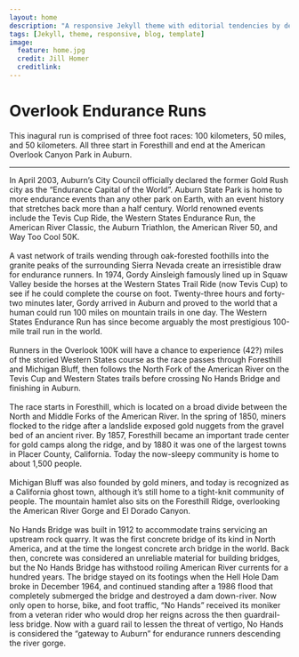 ```yaml
---
layout: home
description: "A responsive Jekyll theme with editorial tendencies by designer Michael Rose."
tags: [Jekyll, theme, responsive, blog, template]
image:
  feature: home.jpg
  credit: Jill Homer
  creditlink:
---
```


# Overlook Endurance Runs
<p class="lead">
This inagural run is comprised of three foot races: 100 kilometers, 50 miles, and 50 kilometers. All three start in Foresthill and end at the American Overlook Canyon Park in Auburn. 
</p>
<hr>

In April 2003, Auburn’s City Council officially declared the former Gold Rush city as the “Endurance Capital of the World”. Auburn State Park is home to more endurance events than any other park on Earth, with an event history that stretches back more than a half century.  World renowned events include the Tevis Cup Ride, the Western States Endurance Run, the American River Classic, the Auburn Triathlon, the American River 50, and Way Too Cool 50K. 
<br><br>
A vast network of trails wending through oak-forested foothills into the granite peaks of the surrounding Sierra Nevada create an irresistible draw for endurance runners. In 1974, Gordy Ainsleigh famously lined up in Squaw Valley beside the horses at the Western States Trail Ride (now Tevis Cup) to see if he could complete the course on foot. Twenty-three hours and forty-two minutes later, Gordy arrived in Auburn and proved to the world that a human could run 100 miles on mountain trails in one day. The Western States Endurance Run has since become arguably the most prestigious 100-mile trail run in the world. 
<br><br>
Runners in the Overlook 100K will have a chance to experience (42?) miles of the storied Western States course as the race passes through Foresthill and Michigan Bluff, then follows the North Fork of the American River on the Tevis Cup and Western States trails before crossing No Hands Bridge and finishing in Auburn. 
<br><br>
The race starts in Foresthill, which is located on a broad divide between the North and Middle Forks of the American River. In the spring of 1850, miners flocked to the ridge after a landslide exposed gold nuggets from the gravel bed of an ancient river. By 1857, Foresthill became an important trade center for gold camps along the ridge, and by 1880 it was one of the largest towns in Placer County, California. Today the now-sleepy community is home to about 1,500 people.
<br><br>
Michigan Bluff was also founded by gold miners, and today is recognized as a California ghost town, although it’s still home to a tight-knit community of people. The mountain hamlet also sits on the Foresthill Ridge, overlooking the American River Gorge and El Dorado Canyon. 
<br><br>
No Hands Bridge was built in 1912 to accommodate trains servicing an upstream rock quarry. It was the first concrete bridge of its kind in North America, and at the time the longest concrete arch bridge in the world. Back then, concrete was considered an unreliable material for building bridges, but the No Hands Bridge has withstood roiling American River currents for a hundred years. The bridge stayed on its footings when the Hell Hole Dam broke in December 1964, and continued standing after a 1986 flood that completely submerged the bridge and destroyed a dam down-river. Now only open to horse, bike, and foot traffic, “No Hands” received its moniker from a veteran rider who would drop her reigns across the then guardrail-less bridge. Now with a guard rail to lessen the threat of vertigo, No Hands is considered the “gateway to Auburn” for endurance runners descending the river gorge. 
